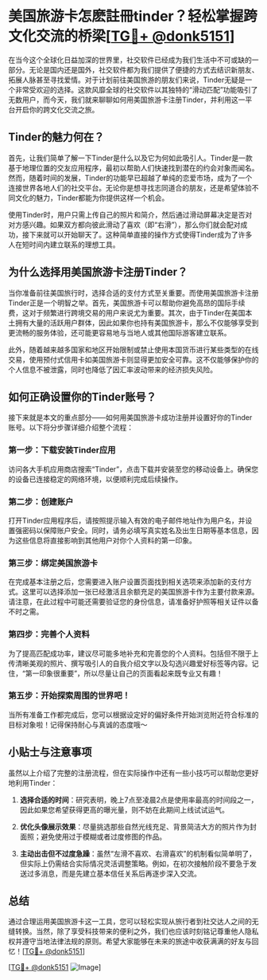 # 美国旅游卡怎麽註冊tinder？轻松掌握跨文化交流的桥梁[[TG💪+ @donk5151](https://t.me/s/donk5151)]

在当今这个全球化日益加深的世界里，社交软件已经成为我们生活中不可或缺的一部分。无论是国内还是国外，社交软件都为我们提供了便捷的方式去结识新朋友、拓展人脉甚至寻找爱情。对于计划前往美国旅游的朋友们来说，Tinder无疑是一个非常受欢迎的选择。这款风靡全球的社交软件以其独特的“滑动匹配”功能吸引了无数用户，而今天，我们就来聊聊如何用美国旅游卡注册Tinder，并利用这一平台开启你的跨文化交流之旅。

## Tinder的魅力何在？

首先，让我们简单了解一下Tinder是什么以及它为何如此吸引人。Tinder是一款基于地理位置的交友应用程序，最初以帮助人们快速找到潜在的约会对象而闻名。然而，随着时间的发展，Tinder的功能早已超越了单纯的恋爱市场，成为了一个连接世界各地人们的社交平台。无论你是想寻找志同道合的朋友，还是希望体验不同文化的魅力，Tinder都能为你提供这样一个机会。

使用Tinder时，用户只需上传自己的照片和简介，然后通过滑动屏幕决定是否对对方感兴趣。如果双方都向彼此滑动了喜欢（即“右滑”），那么你们就会配对成功，接下来就可以开始聊天了。这种简单直接的操作方式使得Tinder成为了许多人在短时间内建立联系的理想工具。

## 为什么选择用美国旅游卡注册Tinder？

当你准备前往美国旅行时，选择合适的支付方式至关重要。而使用美国旅游卡注册Tinder正是一个明智之举。首先，美国旅游卡可以帮助你避免高昂的国际手续费，这对于频繁进行跨境交易的用户来说尤为重要。其次，由于Tinder在美国本土拥有大量的活跃用户群体，因此如果你也持有美国旅游卡，那么不仅能够享受到更流畅的服务体验，还可能更容易地与当地人或其他国际游客建立联系。

此外，随着越来越多国家和地区开始限制或禁止使用本国货币进行某些类型的在线交易，使用预付式信用卡如美国旅游卡则显得更加安全可靠。这不仅能够保护你的个人信息不被泄露，同时也降低了因汇率波动带来的经济损失风险。

## 如何正确设置你的Tinder账号？

接下来就是本文的重点部分——如何用美国旅游卡成功注册并设置好你的Tinder账号。以下将分步骤详细介绍整个流程：

### 第一步：下载安装Tinder应用

访问各大手机应用商店搜索“Tinder”，点击下载并安装至您的移动设备上。确保您的设备已连接稳定的网络环境，以便顺利完成后续操作。

### 第二步：创建账户

打开Tinder应用程序后，请按照提示输入有效的电子邮件地址作为用户名，并设置强密码以保障账户安全。同时，请务必填写真实姓名及出生日期等基本信息，因为这些信息将直接影响到其他用户对你个人资料的第一印象。

### 第三步：绑定美国旅游卡

在完成基本注册之后，您需要进入账户设置页面找到相关选项来添加新的支付方式。这里可以选择添加一张已经激活且余额充足的美国旅游卡作为主要付款来源。请注意，在此过程中可能还需要验证您的身份信息，请准备好护照等相关证件以备不时之需。

### 第四步：完善个人资料

为了提高匹配成功率，建议尽可能多地补充和完善您的个人资料。包括但不限于上传清晰美观的照片、撰写吸引人的自我介绍文字以及勾选兴趣爱好标签等内容。记住，“第一印象很重要”，所以尽量让自己的页面看起来既专业又有趣！

### 第五步：开始探索周围的世界吧！

当所有准备工作都完成后，您可以根据设定好的偏好条件开始浏览附近符合标准的目标对象啦！记得保持耐心与真诚的态度哦～

## 小贴士与注意事项

虽然以上介绍了完整的注册流程，但在实际操作中还有一些小技巧可以帮助您更好地利用Tinder：

1. **选择合适的时间**：研究表明，晚上7点至凌晨2点是使用率最高的时间段之一，因此如果您希望获得更高的曝光量，则不妨在此期间上线试试运气。
   
2. **优化头像展示效果**：尽量挑选那些自然光线充足、背景简洁大方的照片作为封面照；避免使用过于模糊或者过度修图的作品。
   
3. **主动出击但不过度急躁**：虽然“左滑不喜欢、右滑喜欢”的机制看似简单明了，但实际上仍需结合实际情况灵活调整策略。例如，在初次接触阶段不要急于发送过多消息，而是先建立基本信任关系后再逐步深入交流。

## 总结

通过合理运用美国旅游卡这一工具，您可以轻松实现从旅行者到社交达人之间的无缝转换。当然，除了享受科技带来的便利之外，我们也应该时刻铭记尊重他人隐私权并遵守当地法律法规的原则。希望大家能够在未来的旅途中收获满满的好友与回忆！[[TG💪+ @donk5151](https://t.me/s/donk5151)]

[[TG💪+ @donk5151](https://t.me/s/donk5151) ![Image](https://i.postimg.cc/rwNCRYN7/Snipaste-2025-04-30-17-27-05.png)]